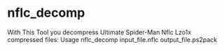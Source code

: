 # nflc_decomp
With This Tool you decompress Ultimate Spider-Man Nflc Lzo1x compressed files: Usage nflc_decomp input_file.nflc output_file.ps2pack
